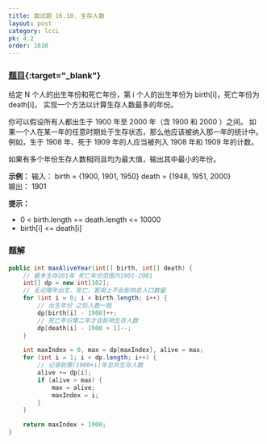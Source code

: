 ```yaml
---
title: 面试题 16.10. 生存人数
layout: post
category: lcci
pk: 4.2
order: 1610
---
```


### [题目](https://leetcode-cn.com/living-people-lcci/){:target="_blank"}

给定 N 个人的出生年份和死亡年份，第 i 个人的出生年份为 birth[i]，死亡年份为 death[i]，
实现一个方法以计算生存人数最多的年份。

你可以假设所有人都出生于 1900 年至 2000 年（含 1900 和 2000 ）之间。
如果一个人在某一年的任意时期处于生存状态，那么他应该被纳入那一年的统计中。例如，生于 1908 年、死于 1909 年的人应当被列入 1908 年和 1909 年的计数。

如果有多个年份生存人数相同且均为最大值，输出其中最小的年份。

**示例：**
输入： birth = {1900, 1901, 1950} death = {1948, 1951, 2000}  
输出： 1901

**提示：**
- 0 < birth.length == death.length <= 10000
- birth[i] <= death[i]

### 题解

```java
public int maxAliveYear(int[] birth, int[] death) {
    // 最多生存101年 死亡年份范围为1901-2001
    int[] dp = new int[102];
    // 无论哪年出生、死亡，客观上不会影响总人口数量
    for (int i = 0; i < birth.length; i++) {
        // 出生年份 之后人数一致
        dp[birth[i] - 1900]++;
        // 死亡年份第二年才会影响生存人数
        dp[death[i] - 1900 + 1]--;
    }

    int maxIndex = 0, max = dp[maxIndex], alive = max;
    for (int i = 1; i < dp.length; i++) {
        // 记录到第(1900+i)年总共生存人数
        alive += dp[i];
        if (alive > max) {
            max = alive;
            maxIndex = i;
        }
    }

    return maxIndex + 1900;
}
```